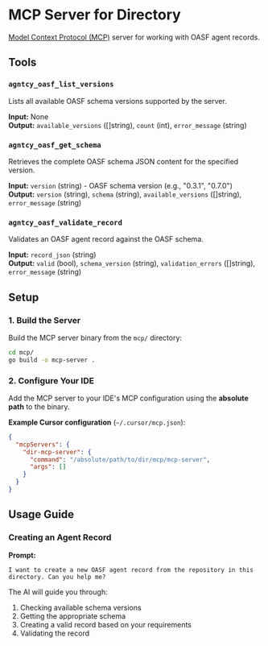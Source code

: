 # MCP Server for Directory

[Model Context Protocol (MCP)](https://modelcontextprotocol.io/) server for working with OASF agent records.

## Tools

### `agntcy_oasf_list_versions`

Lists all available OASF schema versions supported by the server.

**Input:** None  
**Output:** `available_versions` ([]string), `count` (int), `error_message` (string)

### `agntcy_oasf_get_schema`

Retrieves the complete OASF schema JSON content for the specified version.

**Input:** `version` (string) - OASF schema version (e.g., "0.3.1", "0.7.0")  
**Output:** `version` (string), `schema` (string), `available_versions` ([]string), `error_message` (string)

### `agntcy_oasf_validate_record`

Validates an OASF agent record against the OASF schema.

**Input:** `record_json` (string)  
**Output:** `valid` (bool), `schema_version` (string), `validation_errors` ([]string), `error_message` (string)

## Setup

### 1. Build the Server

Build the MCP server binary from the `mcp/` directory:

```bash
cd mcp/
go build -o mcp-server .
```

### 2. Configure Your IDE

Add the MCP server to your IDE's MCP configuration using the **absolute path** to the binary.

**Example Cursor configuration** (`~/.cursor/mcp.json`):
```json
{
  "mcpServers": {
    "dir-mcp-server": {
      "command": "/absolute/path/to/dir/mcp/mcp-server",
      "args": []
    }
  }
}
```

## Usage Guide

### Creating an Agent Record

**Prompt:**
```
I want to create a new OASF agent record from the repository in this directory. Can you help me?
```

The AI will guide you through:
1. Checking available schema versions
2. Getting the appropriate schema
3. Creating a valid record based on your requirements
4. Validating the record
